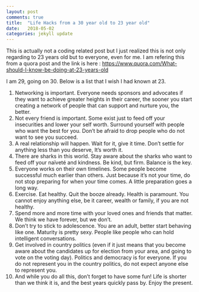 ```yaml
---
layout: post
comments: true
title:  "Life Hacks from a 30 year old to 23 year old"
date:   2018-05-02
categories: jekyll update
---
```


This is actually not a coding related post but I just realized this is not only regarding to 23 years old 
but to everyone, even for me. I am refering this from a quora post and the link is here :
https://www.quora.com/What-should-I-know-be-doing-at-23-years-old

I am 29, going on 30. Below is a list that I wish I had known at 23.

1. Networking is important. Everyone needs sponsors and advocates if they want to achieve greater heights in their career, the sooner you start creating a network of people that can support and nurture you, the better.
2. Not every friend is important. Some exist just to feed off your insecurities and lower your self worth. Surround yourself with people who want the best for you. Don’t be afraid to drop people who do not want to see you succeed.
3. A real relationship will happen. Wait for it, give it time. Don’t settle for anything less than you deserve, It’s worth it.
4. There are sharks in this world. Stay aware about the sharks who want to feed off your naïveté and kindness. Be kind, but firm. Balance is the key.
5. Everyone works on their own timelines. Some people become successful much earlier than others. Just because it’s not your time, do not stop preparing for when your time comes. A little preparation goes a long way.
6. Exercise. Eat healthy. Quit the booze already. Health is paramount. You cannot enjoy anything else, be it career, wealth or family, if you are not healthy.
7. Spend more and more time with your loved ones and friends that matter. We think we have forever, but we don’t.
8. Don’t try to stick to adolescence. You are an adult, better start behaving like one. Maturity is pretty sexy. People like people who can hold intelligent conversations.
9. Get involved in country politics (even if it just means that you become aware about the candidates up for election from your area, and going to vote on the voting day). Politics and democracy is for everyone. If you do not represent you in the country politics, do not expect anyone else to represent you.
10. And while you do all this, don’t forget to have some fun! Life is shorter than we think it is, and the best years quickly pass by. Enjoy the present.